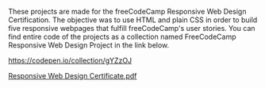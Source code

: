These projects are made for the freeCodeCamp Responsive Web Design Certification. The objective was to use HTML and plain CSS in order to build five responsive webpages that fulfill freeCodeCamp's user stories. You can find entire code of the projects as a collection named FreeCodeCamp Responsive Web Design Project in the link below.

https://codepen.io/collection/gYZzOJ 

[Responsive Web Design Certificate.pdf](https://github.com/Manikandan1704/freeCodeCamp_web_design/files/14462524/Responsive.Web.Design.Certificate.pdf)
